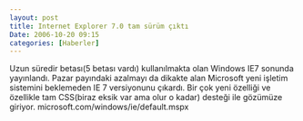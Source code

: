 ```yaml
---
layout: post
title: Internet Explorer 7.0 tam sürüm çıktı
Date: 2006-10-20 09:15
categories: [Haberler]
---
```


Uzun süredir betası(5 betası vardı) kullanılmakta olan Windows IE7
sonunda yayınlandı. Pazar payındaki azalmayı da dikakte alan Microsoft
yeni işletim sistemini beklemeden IE 7 versiyonunu çıkardı. Bir çok yeni
özelliği ve özellikle tam CSS(biraz eksik var ama olur o kadar) desteği
ile gözümüze giriyor.
microsoft.com/windows/ie/default.mspx

